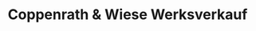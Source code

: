 ---
title: "Coppenrath & Wiese Werksverkauf"
url: /osnabrueck/coppenrath-und-wiese-werksverkauf/
shop: Bäckerei
---